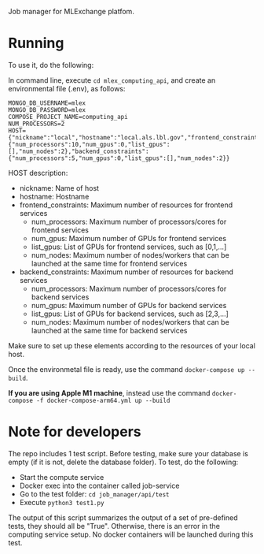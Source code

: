 Job manager for MLExchange platfom. 

# Running


To use it, do the following:   

In command line, execute `cd mlex_computing_api`, and  create an environmental file (.env), as follows:
```
MONGO_DB_USERNAME=mlex
MONGO_DB_PASSWORD=mlex
COMPOSE_PROJECT_NAME=computing_api
NUM_PROCESSORS=2
HOST={"nickname":"local","hostname":"local.als.lbl.gov","frontend_constraints":{"num_processors":10,"num_gpus":0,"list_gpus":[],"num_nodes":2},"backend_constraints":{"num_processors":5,"num_gpus":0,"list_gpus":[],"num_nodes":2}}
```


HOST description:
* nickname: Name of host
* hostname: Hostname
* frontend_constraints: Maximum number of resources for frontend services
    * num_processors: Maximum number of processors/cores for frontend services
    * num_gpus: Maximum number of GPUs for frontend services
    * list_gpus: List of GPUs for frontend services, such as [0,1,...]
    * num_nodes: Maximum number of nodes/workers that can be launched at the same time for frontend services
* backend_constraints: Maximum number of resources for backend services
    * num_processors: Maximum number of processors/cores for backend services
    * num_gpus: Maximum number of GPUs for backend services
    * list_gpus: List of GPUs for backend services, such as [2,3,...]
    * num_nodes: Maximum number of nodes/workers that can be launched at the same time for backend services

Make sure to set up these elements according to the resources of your local host.

Once the environmetal file is ready, use the command `docker-compose up --build`. 
 
**If you are using Apple M1 machine**, instead use the command `docker-compose -f docker-compose-arm64.yml up --build`

# Note for developers

The repo includes 1 test script. Before testing, make sure your database is empty (if it is not, delete the database folder). To test, do the following:
* Start the compute service
* Docker exec into the container called job-service
* Go to the test folder: `cd job_manager/api/test`
* Execute `python3 test1.py`

The output of this script summarizes the output of a set of pre-defined tests, they should all be "True". Otherwise, there is an error in the computing service setup. No docker containers will be launched during this test.


